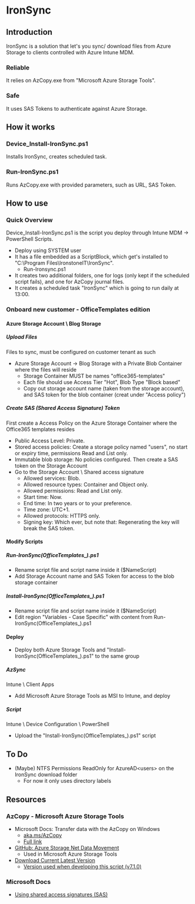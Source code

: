 # IronSync


## Introduction
IronSync is a solution that let's you sync/ download files from Azure Storage to clients controlled with Azure Intune MDM.
### Reliable
It relies on AzCopy.exe from "Microsoft Azure Storage Tools".
### Safe 
It uses SAS Tokens to authenticate against Azure Storage.


## How it works
### Device_Install-IronSync.ps1
Installs IronSync, creates scheduled task.
### Run-IronSync.ps1
Runs AzCopy.exe with provided parameters, such as URL, SAS Token.


## How to use
### Quick Overview
Device_Install-IronSync.ps1 is the script you deploy through Intune MDM -> PowerShell Scripts.
* Deploy using SYSTEM user
* It has a file embedded as a ScriptBlock, which get's installed to "C:\Program Files\IronstoneIT\IronSync".
  * Run-Ironsync.ps1
* It creates two additional folders, one for logs (only kept if the scheduled script fails), and one for AzCopy journal files.
* It creates a scheduled task "IronSync" which is going to run daily at 13:00.

### Onboard new customer - OfficeTemplates edition
#### Azure Storage Account \ Blog Storage
##### Upload Files
Files to sync, must be configured on customer tenant as such
* Azure Storage Account -> Blog Storage with a Private Blob Container where the files will reside
  * Storage Container MUST be names "office365-templates"
  * Each file should use Access Tier "Hot", Blob Type "Block based"
  * Copy out storage account name (taken from the storage account), and SAS token for the blob container (creat under "Access policy")
##### Create SAS (Shared Access Signature) Token
First create a Access Policy on the Azure Storage Container where the Office365 templates resides
* Public Access Level: Private.
* Stored access policies: Create a storage policy named "users", no start or expiry time, permissions Read and List only.
* Immutable blob storage: No policies configured.
Then create a SAS token on the Storage Account
* Go to the Storage Account \ Shared access signature
  * Allowed services: Blob.
  * Allowed resource types: Container and Object only.
  * Allowed permissions: Read and List only.
  * Start time: Now.
  * End time: In two years or to your preference.
  * Time zone: UTC+1.
  * Allowed protocols: HTTPS only.
  * Signing key: Which ever, but note that: Regenerating the key will break the SAS token.
#### Modify Scripts
##### Run-IronSync(OfficeTemplates_<company>).ps1
* Rename script file and script name inside it ($NameScript)
* Add Storage Account name and SAS Token for access to the blob storage container
##### Install-IronSync(OfficeTemplates_<customer>).ps1
* Rename script file and script name inside it ($NameScript)
* Edit region "Variables - Case Specific" with content from Run-IronSync(OfficeTemplates_<company>).ps1
#### Deploy
* Deploy both Azure Storage Tools and "Install-IronSync(OfficeTemplates_<customer>).ps1" to the same group
##### AzSync
Intune \ Client Apps
* Add Microsoft Azure Storage Tools as MSI to Intune, and deploy
##### Script
Intune \ Device Configuration \ PowerShell
* Upload the "Install-IronSync(OfficeTemplates_<customer>).ps1" script


## To Do
* (Maybe) NTFS Permissions ReadOnly for AzureAD\<users> on the IronSync download folder
  * For now it only uses directory labels

## Resources
### AzCopy - Microsoft Azure Storage Tools
* Microsoft Docs: Transfer data with the AzCopy on Windows
  * [aka.ms/AzCopy](https://aka.ms/AzCopy)
  * [Full link](https://docs.microsoft.com/en-us/azure/storage/common/storage-use-azcopy)
* [GitHub: Azure Storage Net Data Movement](https://github.com/Azure/azure-storage-net-data-movement)
  * Used in Microsoft Azure Storage Tools
* [Download Current Latest Version](http://aka.ms/downloadazcopy)
  * [Version used when developing this script (v7.1.0)](https://azcopy.azureedge.net/azcopy-7-1-0/MicrosoftAzureStorageTools.msi)
### Microsoft Docs
* [Using shared access signatures (SAS)](https://docs.microsoft.com/en-us/azure/storage/common/storage-dotnet-shared-access-signature-part-1)
